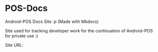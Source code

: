 # POS-Docs

Android-POS Docs Site :p (Made with Mkdocs)

Site used for tracking developer work for the continuation of Android-POS for private use :)

Site URL: <TBD>
